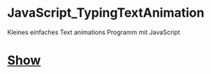 # JavaScript_TypingTextAnimation

Kleines einfaches Text animations Programm mit JavaScript

# [Show](http://htmlpreview.github.io/?https://github.com/sauternic/JavaScript_TypingTextAnimation/blob/master/TypingTextAnimation.html)
